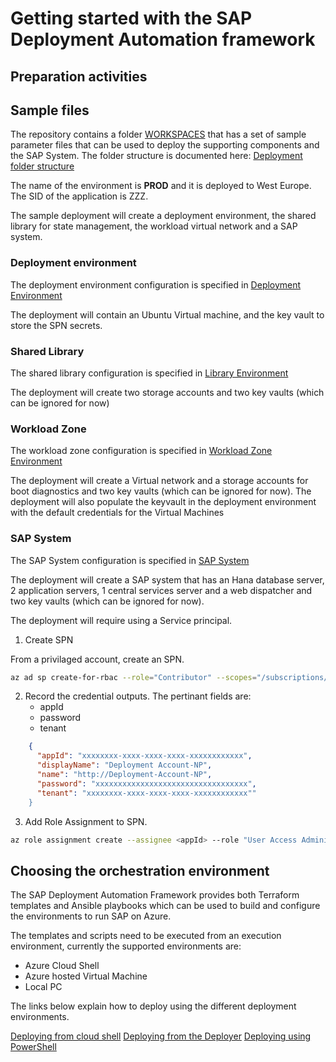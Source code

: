﻿# Getting started with the SAP Deployment Automation framework

## Preparation activities



## Sample files

The repository contains a folder [WORKSPACES](WORKSPACES) that has a set of sample parameter files that can be used to deploy the supporting components and the SAP System. The folder structure is documented here: [Deployment folder structure](Deployment_folder_structure.md)

The name of the environment is **PROD** and it is deployed to West Europe. The SID of the application is ZZZ.

The sample deployment will create a deployment environment, the shared library for state management, the workload virtual network and a SAP system.

### **Deployment environment**

The deployment environment configuration is specified in [Deployment Environment](WORKSPACES/DEPLOYMENT-ORCHESTRATION/DEPLOYER/PROD-WEEU-DEP00-INFRASTRUCTURE/PROD-WEEU-DEP00-INFRASTRUCTURE.json)

The deployment will contain an Ubuntu Virtual machine, and the key vault to store the SPN secrets.

### **Shared Library**

The shared library configuration is specified in [Library Environment](WORKSPACES/DEPLOYMENT-ORCHESTRATION/LIBRARY/PROD-WEEU-SAP_LIBRARY/PROD-WEEU-SAP_LIBRARY.json)

The deployment will create two storage accounts and two key vaults (which can be ignored for now)

### **Workload Zone**

The workload zone configuration is specified in [Workload Zone Environment](WORKSPACES/DEPLOYMENT-ORCHESTRATION/LANDSCAPE/PROD-WEEU-SAP00-INFRASTRUCTURE/PROD-WEEU-SAP00-INFRASTRUCTURE.json)

The deployment will create a Virtual network and a storage accounts for boot diagnostics and two key vaults (which can be ignored for now). The deployment will also populate the keyvault in the deployment environment with the default credentials for the Virtual Machines

### **SAP System**

The SAP System configuration is specified in [SAP System](WORKSPACES/DEPLOYMENT-ORCHESTRATION/SYSTEM/PROD-WEEU-SAP00-ZZZ/PROD-WEEU-SAP00-ZZZ.json)

The deployment will create a SAP system that has an Hana database server, 2 application servers, 1 central services server and a web dispatcher and two key vaults (which can be ignored for now).

The deployment will require using a Service principal.

1. Create SPN

From a privilaged account, create an SPN.

```bash
az ad sp create-for-rbac --role="Contributor" --scopes="/subscriptions/xxxxxxxx-xxxx-xxxx-xxxx-xxxxxxxxxxxx" --name="Deployment Account-NP"
```

2. Record the credential outputs.
   The pertinant fields are:
   - appId
   - password
   - tenant

```json
    {
      "appId": "xxxxxxxx-xxxx-xxxx-xxxx-xxxxxxxxxxxx",
      "displayName": "Deployment Account-NP",
      "name": "http://Deployment-Account-NP",
      "password": "xxxxxxxxxxxxxxxxxxxxxxxxxxxxxxxxxx",
      "tenant": "xxxxxxxx-xxxx-xxxx-xxxx-xxxxxxxxxxxx""
    }
 ```

3. Add Role Assignment to SPN.

```bash
az role assignment create --assignee <appId> --role "User Access Administrator"
```

## Choosing the orchestration environment

The SAP Deployment Automation Framework provides both Terraform templates and Ansible playbooks which can be used to build and configure the environments to run SAP on Azure.

The templates and scripts need to be executed from an execution environment, currently the supported environments are:

- Azure Cloud Shell
- Azure hosted Virtual Machine
- Local PC

The links below explain how to deploy using the different deployment environments.

[Deploying from cloud shell](./Getting_started_with_the_SAP_Deployment_Automation_cloudshell.md)
[Deploying from the Deployer](./Getting_started_with_the_SAP_Deployment_Automation_bash.md)
[Deploying using PowerShell](./Getting_started_with_the_SAP_Deployment_Automation_pwsh.md)
